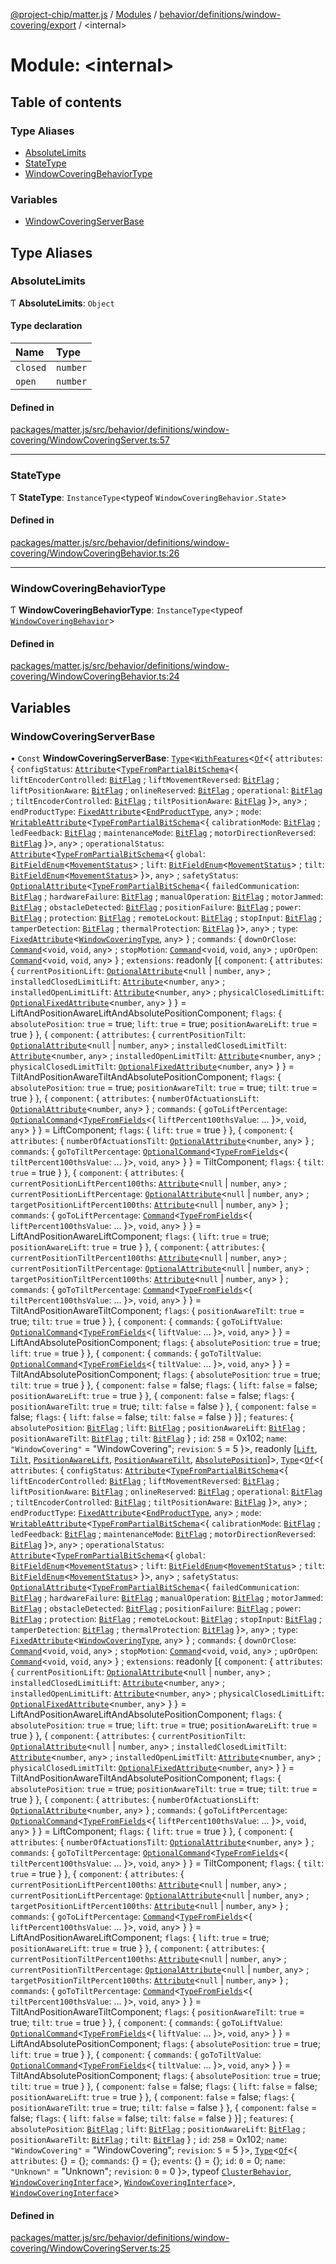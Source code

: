 [@project-chip/matter.js](../README.md) / [Modules](../modules.md) / [behavior/definitions/window-covering/export](behavior_definitions_window_covering_export.md) / \<internal\>

# Module: \<internal\>

## Table of contents

### Type Aliases

- [AbsoluteLimits](behavior_definitions_window_covering_export._internal_.md#absolutelimits)
- [StateType](behavior_definitions_window_covering_export._internal_.md#statetype)
- [WindowCoveringBehaviorType](behavior_definitions_window_covering_export._internal_.md#windowcoveringbehaviortype)

### Variables

- [WindowCoveringServerBase](behavior_definitions_window_covering_export._internal_.md#windowcoveringserverbase)

## Type Aliases

### AbsoluteLimits

Ƭ **AbsoluteLimits**: `Object`

#### Type declaration

| Name | Type |
| :------ | :------ |
| `closed` | `number` |
| `open` | `number` |

#### Defined in

[packages/matter.js/src/behavior/definitions/window-covering/WindowCoveringServer.ts:57](https://github.com/project-chip/matter.js/blob/6d3b6a5d957d88a9231d6ecab4bb41f8133112be/packages/matter.js/src/behavior/definitions/window-covering/WindowCoveringServer.ts#L57)

___

### StateType

Ƭ **StateType**: `InstanceType`\<typeof `WindowCoveringBehavior.State`\>

#### Defined in

[packages/matter.js/src/behavior/definitions/window-covering/WindowCoveringBehavior.ts:26](https://github.com/project-chip/matter.js/blob/6d3b6a5d957d88a9231d6ecab4bb41f8133112be/packages/matter.js/src/behavior/definitions/window-covering/WindowCoveringBehavior.ts#L26)

___

### WindowCoveringBehaviorType

Ƭ **WindowCoveringBehaviorType**: `InstanceType`\<typeof [`WindowCoveringBehavior`](behavior_definitions_window_covering_export.md#windowcoveringbehavior)\>

#### Defined in

[packages/matter.js/src/behavior/definitions/window-covering/WindowCoveringBehavior.ts:24](https://github.com/project-chip/matter.js/blob/6d3b6a5d957d88a9231d6ecab4bb41f8133112be/packages/matter.js/src/behavior/definitions/window-covering/WindowCoveringBehavior.ts#L24)

## Variables

### WindowCoveringServerBase

• `Const` **WindowCoveringServerBase**: [`Type`](../interfaces/behavior_cluster_export.ClusterBehavior.Type.md)\<[`WithFeatures`](cluster_export.ClusterComposer.md#withfeatures)\<[`Of`](../interfaces/cluster_export.ClusterType.Of.md)\<\{ `attributes`: \{ `configStatus`: [`Attribute`](../interfaces/cluster_export.Attribute.md)\<[`TypeFromPartialBitSchema`](schema_export.md#typefrompartialbitschema)\<\{ `liftEncoderControlled`: [`BitFlag`](schema_export.md#bitflag) ; `liftMovementReversed`: [`BitFlag`](schema_export.md#bitflag) ; `liftPositionAware`: [`BitFlag`](schema_export.md#bitflag) ; `onlineReserved`: [`BitFlag`](schema_export.md#bitflag) ; `operational`: [`BitFlag`](schema_export.md#bitflag) ; `tiltEncoderControlled`: [`BitFlag`](schema_export.md#bitflag) ; `tiltPositionAware`: [`BitFlag`](schema_export.md#bitflag)  }\>, `any`\> ; `endProductType`: [`FixedAttribute`](../interfaces/cluster_export.FixedAttribute.md)\<[`EndProductType`](../enums/cluster_export.WindowCovering.EndProductType.md), `any`\> ; `mode`: [`WritableAttribute`](../interfaces/cluster_export.WritableAttribute.md)\<[`TypeFromPartialBitSchema`](schema_export.md#typefrompartialbitschema)\<\{ `calibrationMode`: [`BitFlag`](schema_export.md#bitflag) ; `ledFeedback`: [`BitFlag`](schema_export.md#bitflag) ; `maintenanceMode`: [`BitFlag`](schema_export.md#bitflag) ; `motorDirectionReversed`: [`BitFlag`](schema_export.md#bitflag)  }\>, `any`\> ; `operationalStatus`: [`Attribute`](../interfaces/cluster_export.Attribute.md)\<[`TypeFromPartialBitSchema`](schema_export.md#typefrompartialbitschema)\<\{ `global`: [`BitFieldEnum`](schema_export.md#bitfieldenum)\<[`MovementStatus`](../enums/cluster_export.WindowCovering.MovementStatus.md)\> ; `lift`: [`BitFieldEnum`](schema_export.md#bitfieldenum)\<[`MovementStatus`](../enums/cluster_export.WindowCovering.MovementStatus.md)\> ; `tilt`: [`BitFieldEnum`](schema_export.md#bitfieldenum)\<[`MovementStatus`](../enums/cluster_export.WindowCovering.MovementStatus.md)\>  }\>, `any`\> ; `safetyStatus`: [`OptionalAttribute`](../interfaces/cluster_export.OptionalAttribute.md)\<[`TypeFromPartialBitSchema`](schema_export.md#typefrompartialbitschema)\<\{ `failedCommunication`: [`BitFlag`](schema_export.md#bitflag) ; `hardwareFailure`: [`BitFlag`](schema_export.md#bitflag) ; `manualOperation`: [`BitFlag`](schema_export.md#bitflag) ; `motorJammed`: [`BitFlag`](schema_export.md#bitflag) ; `obstacleDetected`: [`BitFlag`](schema_export.md#bitflag) ; `positionFailure`: [`BitFlag`](schema_export.md#bitflag) ; `power`: [`BitFlag`](schema_export.md#bitflag) ; `protection`: [`BitFlag`](schema_export.md#bitflag) ; `remoteLockout`: [`BitFlag`](schema_export.md#bitflag) ; `stopInput`: [`BitFlag`](schema_export.md#bitflag) ; `tamperDetection`: [`BitFlag`](schema_export.md#bitflag) ; `thermalProtection`: [`BitFlag`](schema_export.md#bitflag)  }\>, `any`\> ; `type`: [`FixedAttribute`](../interfaces/cluster_export.FixedAttribute.md)\<[`WindowCoveringType`](../enums/cluster_export.WindowCovering.WindowCoveringType.md), `any`\>  } ; `commands`: \{ `downOrClose`: [`Command`](../interfaces/cluster_export.Command.md)\<`void`, `void`, `any`\> ; `stopMotion`: [`Command`](../interfaces/cluster_export.Command.md)\<`void`, `void`, `any`\> ; `upOrOpen`: [`Command`](../interfaces/cluster_export.Command.md)\<`void`, `void`, `any`\>  } ; `extensions`: readonly [\{ `component`: \{ `attributes`: \{ `currentPositionLift`: [`OptionalAttribute`](../interfaces/cluster_export.OptionalAttribute.md)\<``null`` \| `number`, `any`\> ; `installedClosedLimitLift`: [`Attribute`](../interfaces/cluster_export.Attribute.md)\<`number`, `any`\> ; `installedOpenLimitLift`: [`Attribute`](../interfaces/cluster_export.Attribute.md)\<`number`, `any`\> ; `physicalClosedLimitLift`: [`OptionalFixedAttribute`](../interfaces/cluster_export.OptionalFixedAttribute.md)\<`number`, `any`\>  }  } = LiftAndPositionAwareLiftAndAbsolutePositionComponent; `flags`: \{ `absolutePosition`: ``true`` = true; `lift`: ``true`` = true; `positionAwareLift`: ``true`` = true }  }, \{ `component`: \{ `attributes`: \{ `currentPositionTilt`: [`OptionalAttribute`](../interfaces/cluster_export.OptionalAttribute.md)\<``null`` \| `number`, `any`\> ; `installedClosedLimitTilt`: [`Attribute`](../interfaces/cluster_export.Attribute.md)\<`number`, `any`\> ; `installedOpenLimitTilt`: [`Attribute`](../interfaces/cluster_export.Attribute.md)\<`number`, `any`\> ; `physicalClosedLimitTilt`: [`OptionalFixedAttribute`](../interfaces/cluster_export.OptionalFixedAttribute.md)\<`number`, `any`\>  }  } = TiltAndPositionAwareTiltAndAbsolutePositionComponent; `flags`: \{ `absolutePosition`: ``true`` = true; `positionAwareTilt`: ``true`` = true; `tilt`: ``true`` = true }  }, \{ `component`: \{ `attributes`: \{ `numberOfActuationsLift`: [`OptionalAttribute`](../interfaces/cluster_export.OptionalAttribute.md)\<`number`, `any`\>  } ; `commands`: \{ `goToLiftPercentage`: [`OptionalCommand`](../interfaces/cluster_export.OptionalCommand.md)\<[`TypeFromFields`](tlv_export.md#typefromfields)\<\{ `liftPercent100thsValue`: ...  }\>, `void`, `any`\>  }  } = LiftComponent; `flags`: \{ `lift`: ``true`` = true }  }, \{ `component`: \{ `attributes`: \{ `numberOfActuationsTilt`: [`OptionalAttribute`](../interfaces/cluster_export.OptionalAttribute.md)\<`number`, `any`\>  } ; `commands`: \{ `goToTiltPercentage`: [`OptionalCommand`](../interfaces/cluster_export.OptionalCommand.md)\<[`TypeFromFields`](tlv_export.md#typefromfields)\<\{ `tiltPercent100thsValue`: ...  }\>, `void`, `any`\>  }  } = TiltComponent; `flags`: \{ `tilt`: ``true`` = true }  }, \{ `component`: \{ `attributes`: \{ `currentPositionLiftPercent100ths`: [`Attribute`](../interfaces/cluster_export.Attribute.md)\<``null`` \| `number`, `any`\> ; `currentPositionLiftPercentage`: [`OptionalAttribute`](../interfaces/cluster_export.OptionalAttribute.md)\<``null`` \| `number`, `any`\> ; `targetPositionLiftPercent100ths`: [`Attribute`](../interfaces/cluster_export.Attribute.md)\<``null`` \| `number`, `any`\>  } ; `commands`: \{ `goToLiftPercentage`: [`Command`](../interfaces/cluster_export.Command.md)\<[`TypeFromFields`](tlv_export.md#typefromfields)\<\{ `liftPercent100thsValue`: ...  }\>, `void`, `any`\>  }  } = LiftAndPositionAwareLiftComponent; `flags`: \{ `lift`: ``true`` = true; `positionAwareLift`: ``true`` = true }  }, \{ `component`: \{ `attributes`: \{ `currentPositionTiltPercent100ths`: [`Attribute`](../interfaces/cluster_export.Attribute.md)\<``null`` \| `number`, `any`\> ; `currentPositionTiltPercentage`: [`OptionalAttribute`](../interfaces/cluster_export.OptionalAttribute.md)\<``null`` \| `number`, `any`\> ; `targetPositionTiltPercent100ths`: [`Attribute`](../interfaces/cluster_export.Attribute.md)\<``null`` \| `number`, `any`\>  } ; `commands`: \{ `goToTiltPercentage`: [`Command`](../interfaces/cluster_export.Command.md)\<[`TypeFromFields`](tlv_export.md#typefromfields)\<\{ `tiltPercent100thsValue`: ...  }\>, `void`, `any`\>  }  } = TiltAndPositionAwareTiltComponent; `flags`: \{ `positionAwareTilt`: ``true`` = true; `tilt`: ``true`` = true }  }, \{ `component`: \{ `commands`: \{ `goToLiftValue`: [`OptionalCommand`](../interfaces/cluster_export.OptionalCommand.md)\<[`TypeFromFields`](tlv_export.md#typefromfields)\<\{ `liftValue`: ...  }\>, `void`, `any`\>  }  } = LiftAndAbsolutePositionComponent; `flags`: \{ `absolutePosition`: ``true`` = true; `lift`: ``true`` = true }  }, \{ `component`: \{ `commands`: \{ `goToTiltValue`: [`OptionalCommand`](../interfaces/cluster_export.OptionalCommand.md)\<[`TypeFromFields`](tlv_export.md#typefromfields)\<\{ `tiltValue`: ...  }\>, `void`, `any`\>  }  } = TiltAndAbsolutePositionComponent; `flags`: \{ `absolutePosition`: ``true`` = true; `tilt`: ``true`` = true }  }, \{ `component`: ``false`` = false; `flags`: \{ `lift`: ``false`` = false; `positionAwareLift`: ``true`` = true }  }, \{ `component`: ``false`` = false; `flags`: \{ `positionAwareTilt`: ``true`` = true; `tilt`: ``false`` = false }  }, \{ `component`: ``false`` = false; `flags`: \{ `lift`: ``false`` = false; `tilt`: ``false`` = false }  }] ; `features`: \{ `absolutePosition`: [`BitFlag`](schema_export.md#bitflag) ; `lift`: [`BitFlag`](schema_export.md#bitflag) ; `positionAwareLift`: [`BitFlag`](schema_export.md#bitflag) ; `positionAwareTilt`: [`BitFlag`](schema_export.md#bitflag) ; `tilt`: [`BitFlag`](schema_export.md#bitflag)  } ; `id`: ``258`` = 0x102; `name`: ``"WindowCovering"`` = "WindowCovering"; `revision`: ``5`` = 5 }\>, readonly [[`Lift`](../enums/cluster_export.WindowCovering.Feature.md#lift), [`Tilt`](../enums/cluster_export.WindowCovering.Feature.md#tilt), [`PositionAwareLift`](../enums/cluster_export.WindowCovering.Feature.md#positionawarelift), [`PositionAwareTilt`](../enums/cluster_export.WindowCovering.Feature.md#positionawaretilt), [`AbsolutePosition`](../enums/cluster_export.WindowCovering.Feature.md#absoluteposition)]\>, [`Type`](../interfaces/behavior_cluster_export.ClusterBehavior.Type.md)\<[`Of`](../interfaces/cluster_export.ClusterType.Of.md)\<\{ `attributes`: \{ `configStatus`: [`Attribute`](../interfaces/cluster_export.Attribute.md)\<[`TypeFromPartialBitSchema`](schema_export.md#typefrompartialbitschema)\<\{ `liftEncoderControlled`: [`BitFlag`](schema_export.md#bitflag) ; `liftMovementReversed`: [`BitFlag`](schema_export.md#bitflag) ; `liftPositionAware`: [`BitFlag`](schema_export.md#bitflag) ; `onlineReserved`: [`BitFlag`](schema_export.md#bitflag) ; `operational`: [`BitFlag`](schema_export.md#bitflag) ; `tiltEncoderControlled`: [`BitFlag`](schema_export.md#bitflag) ; `tiltPositionAware`: [`BitFlag`](schema_export.md#bitflag)  }\>, `any`\> ; `endProductType`: [`FixedAttribute`](../interfaces/cluster_export.FixedAttribute.md)\<[`EndProductType`](../enums/cluster_export.WindowCovering.EndProductType.md), `any`\> ; `mode`: [`WritableAttribute`](../interfaces/cluster_export.WritableAttribute.md)\<[`TypeFromPartialBitSchema`](schema_export.md#typefrompartialbitschema)\<\{ `calibrationMode`: [`BitFlag`](schema_export.md#bitflag) ; `ledFeedback`: [`BitFlag`](schema_export.md#bitflag) ; `maintenanceMode`: [`BitFlag`](schema_export.md#bitflag) ; `motorDirectionReversed`: [`BitFlag`](schema_export.md#bitflag)  }\>, `any`\> ; `operationalStatus`: [`Attribute`](../interfaces/cluster_export.Attribute.md)\<[`TypeFromPartialBitSchema`](schema_export.md#typefrompartialbitschema)\<\{ `global`: [`BitFieldEnum`](schema_export.md#bitfieldenum)\<[`MovementStatus`](../enums/cluster_export.WindowCovering.MovementStatus.md)\> ; `lift`: [`BitFieldEnum`](schema_export.md#bitfieldenum)\<[`MovementStatus`](../enums/cluster_export.WindowCovering.MovementStatus.md)\> ; `tilt`: [`BitFieldEnum`](schema_export.md#bitfieldenum)\<[`MovementStatus`](../enums/cluster_export.WindowCovering.MovementStatus.md)\>  }\>, `any`\> ; `safetyStatus`: [`OptionalAttribute`](../interfaces/cluster_export.OptionalAttribute.md)\<[`TypeFromPartialBitSchema`](schema_export.md#typefrompartialbitschema)\<\{ `failedCommunication`: [`BitFlag`](schema_export.md#bitflag) ; `hardwareFailure`: [`BitFlag`](schema_export.md#bitflag) ; `manualOperation`: [`BitFlag`](schema_export.md#bitflag) ; `motorJammed`: [`BitFlag`](schema_export.md#bitflag) ; `obstacleDetected`: [`BitFlag`](schema_export.md#bitflag) ; `positionFailure`: [`BitFlag`](schema_export.md#bitflag) ; `power`: [`BitFlag`](schema_export.md#bitflag) ; `protection`: [`BitFlag`](schema_export.md#bitflag) ; `remoteLockout`: [`BitFlag`](schema_export.md#bitflag) ; `stopInput`: [`BitFlag`](schema_export.md#bitflag) ; `tamperDetection`: [`BitFlag`](schema_export.md#bitflag) ; `thermalProtection`: [`BitFlag`](schema_export.md#bitflag)  }\>, `any`\> ; `type`: [`FixedAttribute`](../interfaces/cluster_export.FixedAttribute.md)\<[`WindowCoveringType`](../enums/cluster_export.WindowCovering.WindowCoveringType.md), `any`\>  } ; `commands`: \{ `downOrClose`: [`Command`](../interfaces/cluster_export.Command.md)\<`void`, `void`, `any`\> ; `stopMotion`: [`Command`](../interfaces/cluster_export.Command.md)\<`void`, `void`, `any`\> ; `upOrOpen`: [`Command`](../interfaces/cluster_export.Command.md)\<`void`, `void`, `any`\>  } ; `extensions`: readonly [\{ `component`: \{ `attributes`: \{ `currentPositionLift`: [`OptionalAttribute`](../interfaces/cluster_export.OptionalAttribute.md)\<``null`` \| `number`, `any`\> ; `installedClosedLimitLift`: [`Attribute`](../interfaces/cluster_export.Attribute.md)\<`number`, `any`\> ; `installedOpenLimitLift`: [`Attribute`](../interfaces/cluster_export.Attribute.md)\<`number`, `any`\> ; `physicalClosedLimitLift`: [`OptionalFixedAttribute`](../interfaces/cluster_export.OptionalFixedAttribute.md)\<`number`, `any`\>  }  } = LiftAndPositionAwareLiftAndAbsolutePositionComponent; `flags`: \{ `absolutePosition`: ``true`` = true; `lift`: ``true`` = true; `positionAwareLift`: ``true`` = true }  }, \{ `component`: \{ `attributes`: \{ `currentPositionTilt`: [`OptionalAttribute`](../interfaces/cluster_export.OptionalAttribute.md)\<``null`` \| `number`, `any`\> ; `installedClosedLimitTilt`: [`Attribute`](../interfaces/cluster_export.Attribute.md)\<`number`, `any`\> ; `installedOpenLimitTilt`: [`Attribute`](../interfaces/cluster_export.Attribute.md)\<`number`, `any`\> ; `physicalClosedLimitTilt`: [`OptionalFixedAttribute`](../interfaces/cluster_export.OptionalFixedAttribute.md)\<`number`, `any`\>  }  } = TiltAndPositionAwareTiltAndAbsolutePositionComponent; `flags`: \{ `absolutePosition`: ``true`` = true; `positionAwareTilt`: ``true`` = true; `tilt`: ``true`` = true }  }, \{ `component`: \{ `attributes`: \{ `numberOfActuationsLift`: [`OptionalAttribute`](../interfaces/cluster_export.OptionalAttribute.md)\<`number`, `any`\>  } ; `commands`: \{ `goToLiftPercentage`: [`OptionalCommand`](../interfaces/cluster_export.OptionalCommand.md)\<[`TypeFromFields`](tlv_export.md#typefromfields)\<\{ `liftPercent100thsValue`: ...  }\>, `void`, `any`\>  }  } = LiftComponent; `flags`: \{ `lift`: ``true`` = true }  }, \{ `component`: \{ `attributes`: \{ `numberOfActuationsTilt`: [`OptionalAttribute`](../interfaces/cluster_export.OptionalAttribute.md)\<`number`, `any`\>  } ; `commands`: \{ `goToTiltPercentage`: [`OptionalCommand`](../interfaces/cluster_export.OptionalCommand.md)\<[`TypeFromFields`](tlv_export.md#typefromfields)\<\{ `tiltPercent100thsValue`: ...  }\>, `void`, `any`\>  }  } = TiltComponent; `flags`: \{ `tilt`: ``true`` = true }  }, \{ `component`: \{ `attributes`: \{ `currentPositionLiftPercent100ths`: [`Attribute`](../interfaces/cluster_export.Attribute.md)\<``null`` \| `number`, `any`\> ; `currentPositionLiftPercentage`: [`OptionalAttribute`](../interfaces/cluster_export.OptionalAttribute.md)\<``null`` \| `number`, `any`\> ; `targetPositionLiftPercent100ths`: [`Attribute`](../interfaces/cluster_export.Attribute.md)\<``null`` \| `number`, `any`\>  } ; `commands`: \{ `goToLiftPercentage`: [`Command`](../interfaces/cluster_export.Command.md)\<[`TypeFromFields`](tlv_export.md#typefromfields)\<\{ `liftPercent100thsValue`: ...  }\>, `void`, `any`\>  }  } = LiftAndPositionAwareLiftComponent; `flags`: \{ `lift`: ``true`` = true; `positionAwareLift`: ``true`` = true }  }, \{ `component`: \{ `attributes`: \{ `currentPositionTiltPercent100ths`: [`Attribute`](../interfaces/cluster_export.Attribute.md)\<``null`` \| `number`, `any`\> ; `currentPositionTiltPercentage`: [`OptionalAttribute`](../interfaces/cluster_export.OptionalAttribute.md)\<``null`` \| `number`, `any`\> ; `targetPositionTiltPercent100ths`: [`Attribute`](../interfaces/cluster_export.Attribute.md)\<``null`` \| `number`, `any`\>  } ; `commands`: \{ `goToTiltPercentage`: [`Command`](../interfaces/cluster_export.Command.md)\<[`TypeFromFields`](tlv_export.md#typefromfields)\<\{ `tiltPercent100thsValue`: ...  }\>, `void`, `any`\>  }  } = TiltAndPositionAwareTiltComponent; `flags`: \{ `positionAwareTilt`: ``true`` = true; `tilt`: ``true`` = true }  }, \{ `component`: \{ `commands`: \{ `goToLiftValue`: [`OptionalCommand`](../interfaces/cluster_export.OptionalCommand.md)\<[`TypeFromFields`](tlv_export.md#typefromfields)\<\{ `liftValue`: ...  }\>, `void`, `any`\>  }  } = LiftAndAbsolutePositionComponent; `flags`: \{ `absolutePosition`: ``true`` = true; `lift`: ``true`` = true }  }, \{ `component`: \{ `commands`: \{ `goToTiltValue`: [`OptionalCommand`](../interfaces/cluster_export.OptionalCommand.md)\<[`TypeFromFields`](tlv_export.md#typefromfields)\<\{ `tiltValue`: ...  }\>, `void`, `any`\>  }  } = TiltAndAbsolutePositionComponent; `flags`: \{ `absolutePosition`: ``true`` = true; `tilt`: ``true`` = true }  }, \{ `component`: ``false`` = false; `flags`: \{ `lift`: ``false`` = false; `positionAwareLift`: ``true`` = true }  }, \{ `component`: ``false`` = false; `flags`: \{ `positionAwareTilt`: ``true`` = true; `tilt`: ``false`` = false }  }, \{ `component`: ``false`` = false; `flags`: \{ `lift`: ``false`` = false; `tilt`: ``false`` = false }  }] ; `features`: \{ `absolutePosition`: [`BitFlag`](schema_export.md#bitflag) ; `lift`: [`BitFlag`](schema_export.md#bitflag) ; `positionAwareLift`: [`BitFlag`](schema_export.md#bitflag) ; `positionAwareTilt`: [`BitFlag`](schema_export.md#bitflag) ; `tilt`: [`BitFlag`](schema_export.md#bitflag)  } ; `id`: ``258`` = 0x102; `name`: ``"WindowCovering"`` = "WindowCovering"; `revision`: ``5`` = 5 }\>, [`Type`](../interfaces/behavior_cluster_export.ClusterBehavior.Type.md)\<[`Of`](../interfaces/cluster_export.ClusterType.Of.md)\<\{ `attributes`: {} = \{}; `commands`: {} = \{}; `events`: {} = \{}; `id`: ``0`` = 0; `name`: ``"Unknown"`` = "Unknown"; `revision`: ``0`` = 0 }\>, typeof [`ClusterBehavior`](behavior_cluster_export.ClusterBehavior.md), [`WindowCoveringInterface`](behavior_definitions_window_covering_export.md#windowcoveringinterface)\>, [`WindowCoveringInterface`](behavior_definitions_window_covering_export.md#windowcoveringinterface)\>, [`WindowCoveringInterface`](behavior_definitions_window_covering_export.md#windowcoveringinterface)\>

#### Defined in

[packages/matter.js/src/behavior/definitions/window-covering/WindowCoveringServer.ts:25](https://github.com/project-chip/matter.js/blob/6d3b6a5d957d88a9231d6ecab4bb41f8133112be/packages/matter.js/src/behavior/definitions/window-covering/WindowCoveringServer.ts#L25)
